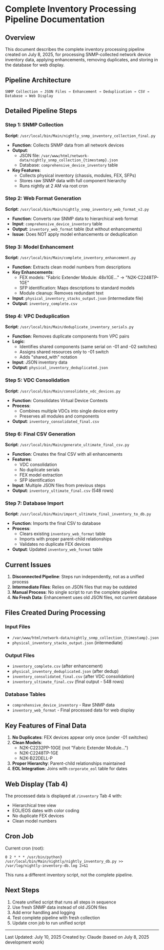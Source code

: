 # Complete Inventory Processing Pipeline Documentation

## Overview
This document describes the complete inventory processing pipeline created on July 8, 2025, 
for processing SNMP-collected network device inventory data, applying enhancements, 
removing duplicates, and storing in the database for web display.

## Pipeline Architecture

```
SNMP Collection → JSON Files → Enhancement → Deduplication → CSV → Database → Web Display
```

## Detailed Pipeline Steps

### Step 1: SNMP Collection
**Script**: `/usr/local/bin/Main/nightly_snmp_inventory_collection_final.py`
- **Function**: Collects SNMP data from all network devices
- **Output**: 
  - JSON file: `/var/www/html/network-data/nightly_snmp_collection_{timestamp}.json`
  - Database: `comprehensive_device_inventory` table
- **Key Features**:
  - Collects physical inventory (chassis, modules, FEX, SFPs)
  - Stores raw SNMP data with full component hierarchy
  - Runs nightly at 2 AM via root cron

### Step 2: Web Format Generation
**Script**: `/usr/local/bin/Main/nightly_snmp_inventory_web_format_v2.py`
- **Function**: Converts raw SNMP data to hierarchical web format
- **Input**: `comprehensive_device_inventory` table
- **Output**: `inventory_web_format` table (but without enhancements)
- **Issue**: Does NOT apply model enhancements or deduplication

### Step 3: Model Enhancement
**Script**: `/usr/local/bin/Main/complete_inventory_enhancement.py`
- **Function**: Extracts clean model numbers from descriptions
- **Key Enhancements**:
  - FEX models: "Fabric Extender Module: 48x1GE..." → "N2K-C2248TP-1GE"
  - SFP identification: Maps descriptions to standard models
  - Module cleanup: Removes redundant text
- **Input**: `physical_inventory_stacks_output.json` (intermediate file)
- **Output**: `inventory_complete.csv`

### Step 4: VPC Deduplication
**Script**: `/usr/local/bin/Main/deduplicate_inventory_serials.py`
- **Function**: Removes duplicate components from VPC pairs
- **Logic**:
  - Identifies shared components (same serial on -01 and -02 switches)
  - Assigns shared resources only to -01 switch
  - Adds "shared_with" notation
- **Input**: JSON inventory data
- **Output**: `physical_inventory_deduplicated.json`

### Step 5: VDC Consolidation
**Script**: `/usr/local/bin/Main/consolidate_vdc_devices.py`
- **Function**: Consolidates Virtual Device Contexts
- **Process**: 
  - Combines multiple VDCs into single device entry
  - Preserves all modules and components
- **Output**: `inventory_consolidated_final.csv`

### Step 6: Final CSV Generation
**Script**: `/usr/local/bin/Main/generate_ultimate_final_csv.py`
- **Function**: Creates the final CSV with all enhancements
- **Features**:
  - VDC consolidation
  - No duplicate serials
  - FEX model extraction
  - SFP identification
- **Input**: Multiple JSON files from previous steps
- **Output**: `inventory_ultimate_final.csv` (548 rows)

### Step 7: Database Import
**Script**: `/usr/local/bin/Main/import_ultimate_final_inventory_to_db.py`
- **Function**: Imports the final CSV to database
- **Process**:
  - Clears existing `inventory_web_format` table
  - Imports with proper parent-child relationships
  - Validates no duplicate FEX devices
- **Output**: Updated `inventory_web_format` table

## Current Issues

1. **Disconnected Pipeline**: Steps run independently, not as a unified process
2. **Intermediate Files**: Relies on JSON files that may be outdated
3. **Manual Process**: No single script to run the complete pipeline
4. **No Fresh Data**: Enhancement uses old JSON files, not current database

## Files Created During Processing

### Input Files
- `/var/www/html/network-data/nightly_snmp_collection_{timestamp}.json`
- `physical_inventory_stacks_output.json` (intermediate)

### Output Files  
- `inventory_complete.csv` (after enhancement)
- `physical_inventory_deduplicated.json` (after dedup)
- `inventory_consolidated_final.csv` (after VDC consolidation)
- `inventory_ultimate_final.csv` (final output - 548 rows)

### Database Tables
- `comprehensive_device_inventory` - Raw SNMP data
- `inventory_web_format` - Final processed data for web display

## Key Features of Final Data

1. **No Duplicates**: FEX devices appear only once (under -01 switches)
2. **Clean Models**: 
   - N2K-C2232PP-10GE (not "Fabric Extender Module...")
   - N2K-C2248TP-1GE
   - N2K-B22DELL-P
3. **Proper Hierarchy**: Parent-child relationships maintained
4. **EOL Integration**: Joins with `corporate_eol` table for dates

## Web Display (Tab 4)

The processed data is displayed at `/inventory` Tab 4 with:
- Hierarchical tree view
- EOL/EOS dates with color coding
- No duplicate FEX devices
- Clean model numbers

## Cron Job

Current cron (root):
```
0 2 * * * /usr/bin/python3 /usr/local/bin/Main/nightly/nightly_inventory_db.py >> /var/log/nightly-inventory-db.log 2>&1
```

This runs a different inventory script, not the complete pipeline.

## Next Steps

1. Create unified script that runs all steps in sequence
2. Use fresh SNMP data instead of old JSON files  
3. Add error handling and logging
4. Test complete pipeline with fresh collection
5. Update cron job to run unified script

---
Last Updated: July 10, 2025
Created by: Claude (based on July 8, 2025 development work)